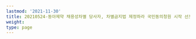```yaml
---
lastmod: '2021-11-30'
title: 20210524-동아제약 채용성차별 당사자, 차별금지법 제정하라 국민동의청원 시작 선포 기자회견
weight: 
type: page
---
```

